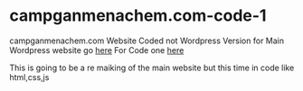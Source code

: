# campganmenachem.com-code-1

campganmenachem.com Website Coded not Wordpress Version
for Main Wordpress website go <a href="https://campganmenachem.com/?ref=github">here</a>
For Code one <a href="https://code1.campganmenachem.com/">here</a>

This is going to be a re maiking of the main website but this time in code like html,css,js
